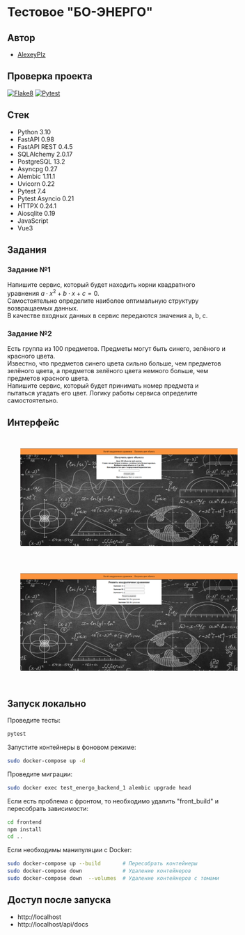 # Тестовое "БО-ЭНЕРГО"
## Автор
- [AlexeyPlz](https://github.com/AlexeyPlz)
## Проверка проекта
[![Flake8](https://github.com/AlexeyPlz/Test_Energo/actions/workflows/codestyle.yml/badge.svg?event=push)](https://github.com/AlexeyPlz/Test_Energo/actions/workflows/codestyle.yml)
[![Pytest](https://github.com/AlexeyPlz/Test_Energo/actions/workflows/test.yml/badge.svg?event=push)](https://github.com/AlexeyPlz/Test_Energo/actions/workflows/test.yml)
## Стек
- Python 3.10
- FastAPI 0.98
- FastAPI REST 0.4.5
- SQLAlchemy 2.0.17
- PostgreSQL 13.2
- Asyncpg 0.27
- Alembic 1.11.1
- Uvicorn 0.22
- Pytest 7.4
- Pytest Asyncio 0.21
- HTTPX 0.24.1
- Aiosqlite 0.19
- JavaScript
- Vue3
## Задания
### Задание №1
Напишите сервис, который будет находить корни квадратного уравнения $a\cdot x^2 + b\cdot x + c = 0$.  
Самостоятельно определите наиболее оптимальную структуру возвращаемых данных.  
В качестве входных данных в сервис передаются значения a, b, c.
### Задание №2
Есть группа из 100 предметов. Предметы могут быть синего, зелёного и красного цвета.  
Известно, что предметов синего цвета сильно больше, чем предметов зелёного цвета, а предметов зелёного цвета немного больше, чем предметов красного цвета.  
Напишите сервис, который будет принимать номер предмета и пытаться угадать его цвет. Логику работы сервиса определите самостоятельно.
## Интерфейс
<img src="./screen_one.png" width="500" title="hover text" style="border:500px; padding:30px; border-radius: 10px">
<img src="./screen_two.png" width="500" title="hover text" style="border:500px; padding:30px; border-radius: 10px">

## Запуск локально
Проведите тесты:
```bash
pytest
```
Запустите контейнеры в фоновом режиме:
```bash
sudo docker-compose up -d
```
Проведите миграции:
```bash
sudo docker exec test_energo_backend_1 alembic upgrade head
```
Если есть проблема с фронтом, то необходимо удалить "front_build" и пересобрать зависимости:
```bash
cd frontend
npm install
cd ..
```
Если необходимы манипуляции с Docker:
```bash
sudo docker-compose up --build       # Пересобрать контейнеры
sudo docker-compose down             # Удаление контейнеров
sudo docker-compose down  --volumes  # Удаление контейнеров с томами
```
## Доступ после запуска
- http://localhost
- http://localhost/api/docs
